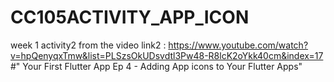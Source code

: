 # CC105ACTIVITY_APP_ICON
week 1 activity2 from the video link2 : https://www.youtube.com/watch?v=hpQenyqxTmw&list=PLSzsOkUDsvdtl3Pw48-R8lcK2oYkk40cm&index=17
#" Your First Flutter App Ep 4 - Adding App icons to Your Flutter Apps"
